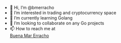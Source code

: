 - 👋 Hi, I’m @bmerracho
- 👀 I’m interested in trading and cryptocurrency space
- 🌱 I’m currently learning Golang
- 💞️ I’m looking to collaborate on any Go projects
- 📫 How to reach me at <div class="badge-base LI-profile-badge" data-locale="en_US" data-size="medium" data-theme="light" data-type="VERTICAL" data-vanity="buena-mar-erracho-390285143" data-version="v1"><a class="badge-base__link LI-simple-link" href="https://ph.linkedin.com/in/buena-mar-erracho-390285143?trk=profile-badge">Buena Mar Erracho</a></div>
              
<!---
bmerracho/bmerracho is a ✨ special ✨ repository because its `README.md` (this file) appears on your GitHub profile.
You can click the Preview link to take a look at your changes.
--->
